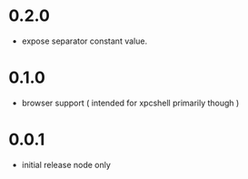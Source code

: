 # 0.2.0
  - expose separator constant value.

# 0.1.0
  - browser support ( intended for xpcshell primarily though )

# 0.0.1
  - initial release node only
